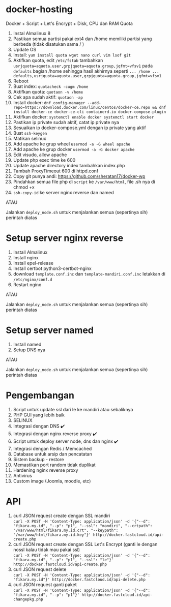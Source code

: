# docker-hosting
Docker + Script + Let's Encrypt + Disk, CPU dan RAM Quota

1. Instal Almalinux 8
2. Pastikan semua partisi pakai ext4 dan /home memiliki partisi yang berbeda (tidak disatukan sama / )
3. Update OS
4. Install: `yum install quota wget nano curl vim lsof git`
5. Aktifkan quota, edit `/etc/fstab` tambahkan `usrjquota=aquota.user,grpjquota=aquota.group,jqfmt=vfsv1` pada `defaults` bagian /home sehingga hasil akhirnya seperti `... /home ... defaults,usrjquota=aquota.user,grpjquota=aquota.group,jqfmt=vfsv1`
6. Reboot
7. Buat index: `quotacheck -cugm /home`
8. Aktifkan quota: `quotaon -v /home`
9. Cek apa sudah aktif: `quotaon -ap`
10. Install docker: `dnf config-manager --add-repo=https://download.docker.com/linux/centos/docker-ce.repo && dnf install docker-ce docker-ce-cli containerd.io docker-compose-plugin`
11. Aktifkan docker: `systemctl enable docker systemctl start docker`
12. Pastikan ip private sudah aktif, catat ip private nya
13. Sesuaikan ip docker-compose.yml dengan ip private yang aktif
14. Buat `ssh-keygen`
15. Matikan selinux
16. Add apache ke grup wheel `usermod -a -G wheel apache`
17. Add apache ke grup docker `usermod -a -G docker apache`
18. Edit visudo, allow apache
19. Update php exec time ke 600
20. Update apache directory index tambahkan index.php
21. Tambah ProxyTimeout 600 di httpd.conf
22. Copy git punya andi: https://github.com/sheratan17/docker-wp
24. Pindahkan semua file php di `script` ke `/var/www/html`, file .sh nya di chmod +x
25. `ssh-copy-id` ke server nginx reverse dan named

ATAU

Jalankan `deploy_node.sh` untuk menjalankan semua (sepertinya sih) perintah diatas

# Setup server nginx reverse
1. Install Almalinux
2. Install nginx
3. Install epel-release
4. Install certbot python3-certbot-nginx
5. download `template.conf.inc` dan `template-mandiri.conf.inc` letakkan di `/etc/nginx/conf.d`
6. Restart nginx

ATAU

Jalankan `deploy_node.sh` untuk menjalankan semua (sepertinya sih) perintah diatas

# Setup server named
1. Install named
2. Setup DNS nya

ATAU

Jalankan `deploy_node.sh` untuk menjalankan semua (sepertinya sih) perintah diatas

# Pengembangan
1. Script untuk update ssl dari le ke mandiri atau sebaliknya
2. PHP GUI yang lebih baik
3. SELINUX
4. Integrasi dengan DNS :heavy_check_mark:
5. Integrasi dengan nginx reverse proxy :heavy_check_mark:
6. Script untuk deploy server node, dns dan nginx :heavy_check_mark:
7. Integrasi dengan Redis / Memcached
8. Database untuk arsip dan pencatatan
9. Sistem backup - restore
10. Memastikan port random tidak duplikat
11. Hardening nginx reverse proxy
12. Antivirus
13. Custom image (Joomla, moodle, etc)

# API
1. curl JSON request create dengan SSL mandiri<br>
`curl -X POST -H 'Content-Type: application/json' -d '{"--d": "fikara.my.id", "--p": "p1", "--ssl": "mandiri", "--crtpath": "/var/www/html/fikara.my.id.crt", "--keypath": "/var/www/html/fikara.my.id.key"}' http://docker.fastcloud.id/api-create.php`
2. curl JSON request create dengan SSL Let's Encrypt (ganti le dengan nossl kalau tidak mau pakai ssl)<br>
`curl -X POST -H 'Content-Type: application/json' -d '{"--d": "fikara.my.id", "--p": "p1", "--ssl": "le"}' http://docker.fastcloud.id/api-create.php`
3. curl JSON request delete<br>
`curl -X POST -H 'Content-Type: application/json' -d '{"--d": "fikara.my.id"}' http://docker.fastcloud.id/api-delete.php`
4. curl JSON request ganti paket<br>
`curl -X POST -H 'Content-Type: application/json' -d '{"--d": "fikara.my.id", "--p": "p1"}' http://docker.fastcloud.id/api-changepkg.php`

